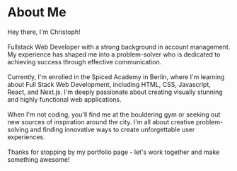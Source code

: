 # About Me

Hey there, I'm Christoph!
<br><br>
Fullstack Web Developer with a strong background in account management. My experience has shaped me into a problem-solver who is dedicated to achieving success through effective communication.
<br><br>
Currently, I'm enrolled in the Spiced Academy in Berlin, where I'm learning about Full Stack Web Development, including HTML, CSS, Javascript, React, and Next.js. I'm deeply passionate about creating visually stunning and highly functional web applications.
<br><br>
When I'm not coding, you'll find me at the bouldering gym or seeking out new sources of inspiration around the city. I'm all about creative problem-solving and finding innovative ways to create unforgettable user experiences.
<br><br>
Thanks for stopping by my portfolio page - let's work together and make something awesome!




